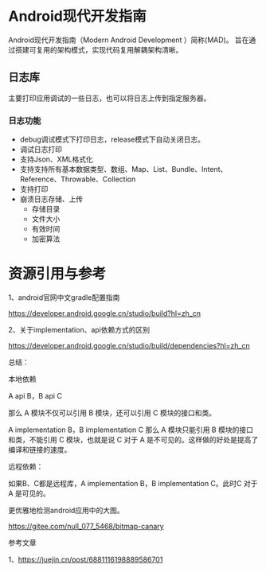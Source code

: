# Android现代开发指南
Android现代开发指南（Modern Android Development ）简称(MAD)。
旨在通过搭建可复用的架构模式，实现代码复用解耦架构清晰。

## 日志库
主要打印应用调试的一些日志，也可以将日志上传到指定服务器。
### 日志功能
- debug调试模式下打印日志，release模式下自动关闭日志。
- 调试日志打印
- 支持Json、XML格式化
- 支持支持所有基本数据类型、数组、Map、List、Bundle、Intent、Reference、Throwable、Collection
- 支持打印
- 崩溃日志存储、上传
  - 存储目录
  - 文件大小
  - 有效时间
  - 加密算法


# 资源引用与参考
1、android官网中文gradle配置指南

https://developer.android.google.cn/studio/build?hl=zh_cn

2、关于implementation、api依赖方式的区别

https://developer.android.google.cn/studio/build/dependencies?hl=zh_cn

总结：

本地依赖

A api B，B api C

那么 A 模块不仅可以引用 B 模块，还可以引用 C 模块的接口和类。

A implementation B，B implementation C
那么 A 模块只能引用 B 模块的接口和类，不能引用 C 模块，也就是说 C 对于 A 是不可见的。这样做的好处是提高了编译和链接的速度。

远程依赖：

如果B、C都是远程库，A implementation B，B implementation C。此时C 对于 A 是可见的。


更优雅地检测android应用中的大图。

https://gitee.com/null_077_5468/bitmap-canary

参考文章

1、https://juejin.cn/post/6881116198889586701